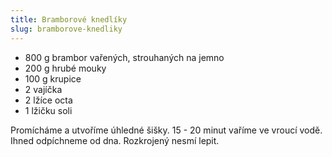 ```yaml
---
title: Bramborové knedlíky
slug: bramborove-knedliky
---
```


- 800 g brambor vařených, strouhaných na jemno
- 200 g hrubé mouky
- 100 g krupice
- 2 vajíčka
- 2 lžíce octa
- 1 lžičku soli

Promícháme a utvoříme úhledné šišky. 15 - 20 minut vaříme ve vroucí vodě. Ihned odpíchneme od dna. Rozkrojený nesmí
lepit.

